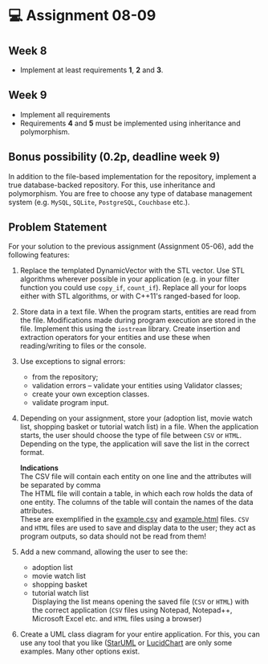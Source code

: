 # 💻 Assignment 08-09
## Week 8
* Implement at least requirements **1**, **2** and **3**.
## Week 9
* Implement all requirements
* Requirements **4** and **5** must be implemented using inheritance and polymorphism.

## Bonus possibility (0.2p, deadline week 9)
In addition to the file-based implementation for the repository, implement a true database-backed repository. For this, use inheritance and polymorphism. You are free to choose any type of database management system (e.g. `MySQL`, `SQLite`, `PostgreSQL`, `Couchbase` etc.).

## Problem Statement
For your solution to the previous assignment (Assignment 05-06), add the following features:
1. Replace the templated DynamicVector with the STL vector. Use STL algorithms wherever possible in your application (e.g. in your filter function you could use `copy_if`, `count_if`). Replace all your for loops either with STL algorithms, or with C++11's ranged-based for loop.

2. Store data in a text file. When the program starts, entities are read from the file. Modifications made during program execution are stored in the file. Implement this using the `iostream` library. Create insertion and extraction operators for your entities and use these when reading/writing to files or the console.

3. Use exceptions to signal errors:
    - from the repository;
    - validation errors – validate your entities using Validator classes;
    - create your own exception classes.
    - validate program input.

4.	Depending on your assignment, store your (adoption list, movie watch list, shopping basket or tutorial watch list) in a file. When the application starts, the user should choose the type of file between `CSV` or `HTML`. Depending on the type, the application will save the list in the correct format.

    **Indications**\
    The CSV file will contain each entity on one line and the attributes will be separated by comma \
    The HTML file will contain a table, in which each row holds the data of one entity. The columns of the table will contain the names of the data attributes.\
    These are exemplified in the [example.csv](example.csv) and [example.html](example.html) files.
    `CSV` and `HTML` files are used to save and display data to the user; they act as program outputs, so data should not be read from them!

5. Add a new command, allowing the user to see the:
    * adoption list
    * movie watch list
    * shopping basket
    * tutorial watch list\
Displaying the list means opening the saved file (`CSV` or `HTML`) with the correct application (`CSV` files using Notepad, Notepad++, Microsoft Excel etc. and `HTML` files using a browser)

6. Create a UML class diagram for your entire application. For this, you can use any tool that you like ([StarUML](https://staruml.io/) or [LucidChart](https://www.lucidchart.com/) are only some examples. Many other options exist.
